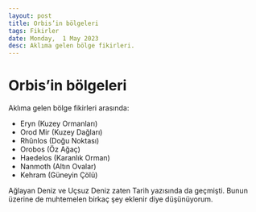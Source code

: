 ```yaml
---
layout: post
title: Orbis’in bölgeleri
tags: Fikirler
date: Monday,  1 May 2023
desc: Aklıma gelen bölge fikirleri.
---
```


# Orbis’in bölgeleri

Aklıma gelen bölge fikirleri arasında:

- Eryn (Kuzey Ormanları)
- Orod Mir (Kuzey Dağları)
- Rhûnlos (Doğu Noktası)
- Orobos (Öz Ağaç)
- Haedelos (Karanlık Orman)
- Nanmoth (Altın Ovalar)
- Kehram (Güneyin Çölü)

Ağlayan Deniz ve Uçsuz Deniz zaten Tarih yazısında da geçmişti. Bunun üzerine de muhtemelen birkaç şey eklenir diye düşünüyorum.